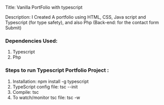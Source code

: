 Title: Vanilla PortFolio with typescript

Description: I Created A portfolio using HTML, CSS, Java script and Typescript (for type safety), and also Php (Back-end: for the contact form Submit)

### Dependencies Used:

1. Typescript
2. Php

### Steps to run Typescript Portfolio Project :

1. Installation: npm install -g typescript
2. TypeScript config file: tsc --init
3. Compile: tsc
4. To watch/monitor tsc file: tsc -w
